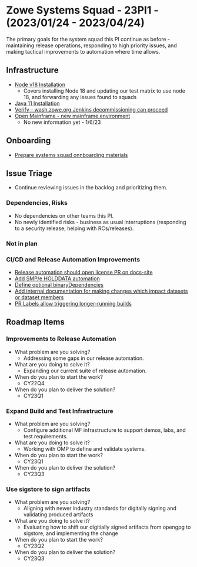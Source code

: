 # Zowe Systems Squad - 23PI1 - (2023/01/24 - 2023/04/24)

The primary goals for the system squad this PI continue as before - maintaining release operations, responding to high priority issues, and making tactical improvements to automation where time allows.

## Infrastructure
- [Node v18 Installation](https://github.com/zowe/zowe-install-packaging/issues/3130)
    * Covers installing Node 18 and updating our test matrix to use node 18, and forwarding any issues found to squads 
- [Java 11 Installation](https://github.com/zowe/zowe-install-packaging/issues/2975)
- [Verify - wash.zowe.org Jenkins decommissioning can proceed](https://github.com/zowe/zowe-install-packaging/issues/3233)
- [Open Mainframe - new mainframe environment]()
    * No new information yet - 1/6/23

## Onboarding
- [Prepare systems squad onnboarding materials](https://github.com/zowe/zowe-install-packaging/issues/3234)

## Issue Triage
- Continue reviewing issues in the backlog and prioritizing them.

### Dependencies, Risks
- No dependencies on other teams this PI. 
- No newly identified risks - business as usual interruptions (responding to a security release, helping with RCs/releases).




### Not in plan

### CI/CD and Release Automation Improvements
- [Release automation should open license PR on docs-site](https://github.com/zowe/zowe-install-packaging/issues/716)
- [Add SMP/e HOLDDATA automation](https://github.com/zowe/zowe-install-packaging/issues/3119)
- [Define optional binaryDependencies](https://github.com/zowe/zowe-install-packaging/issues/2940)
- [Add internal documentation for making changes which impact datasets or dataset members](https://github.com/zowe/zowe-install-packaging/issues/3124)
- [PR Labels allow triggering longer-running builds](https://github.com/zowe/zowe-install-packaging/issues/3123)






## Roadmap Items

### Improvements to Release Automation
- What problem are you solving? 
  * Addressing some gaps in our release automation.
- What are you doing to solve it?
  * Expanding our current suite of release automation.
- When do you plan to start the work? 
  * CY22Q4
- When do you plan to deliver the solution? 
  * CY23Q1

### Expand Build and Test Infrastructure
- What problem are you solving? 
  * Configure additional MF infrastructure to support demos, labs, and test requirements.
- What are you doing to solve it?
  * Working with OMP to define and validate systems.
- When do you plan to start the work? 
  * CY23Q1
- When do you plan to deliver the solution? 
  * CY23Q3
  
### Use sigstore to sign artifacts
- What problem are you solving? 
  * Aligning with newer industry standards for digitally signing and validating produced artifacts
- What are you doing to solve it?
  * Evaluating how to shift our digitially signed artifacts from opengpg to sigstore, and implementing the change
- When do you plan to start the work? 
  * CY23Q2
- When do you plan to deliver the solution? 
  * CY23Q3